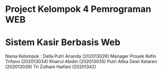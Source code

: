 # Project Kelompok 4 Pemrograman WEB
# Sistem Kasir Berbasis Web

Nama Kelompok :
Della Putri Ananda (202013026) Manager Proyek
Kefin Trifano (202013034)
Khairul Abidin (202013035)
Putri Atika Dewi Ketaren (202013039)
Tri Zulham Haifani (20201342)
